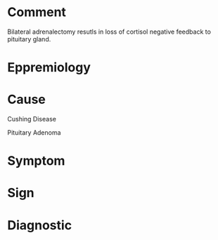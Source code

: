 # Comment

Bilateral adrenalectomy resutls in loss of cortisol negative feedback to pituitary gland.

# Eppremiology

# Cause

Cushing Disease

Pituitary Adenoma

# Symptom

# Sign

# Diagnostic
